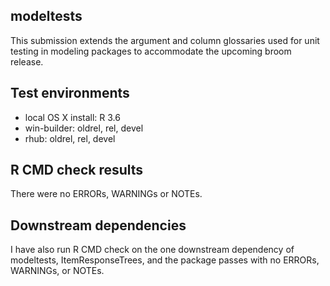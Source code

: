 ## modeltests

This submission extends the argument and column glossaries used for unit
testing in modeling packages to accommodate the upcoming broom release.

## Test environments

* local OS X install: R 3.6
* win-builder: oldrel, rel, devel
* rhub: oldrel, rel, devel

## R CMD check results

There were no ERRORs, WARNINGs or NOTEs.

## Downstream dependencies

I have also run R CMD check on the one downstream dependency of modeltests,
ItemResponseTrees, and the package passes with no ERRORs, WARNINGs, or
NOTEs.
